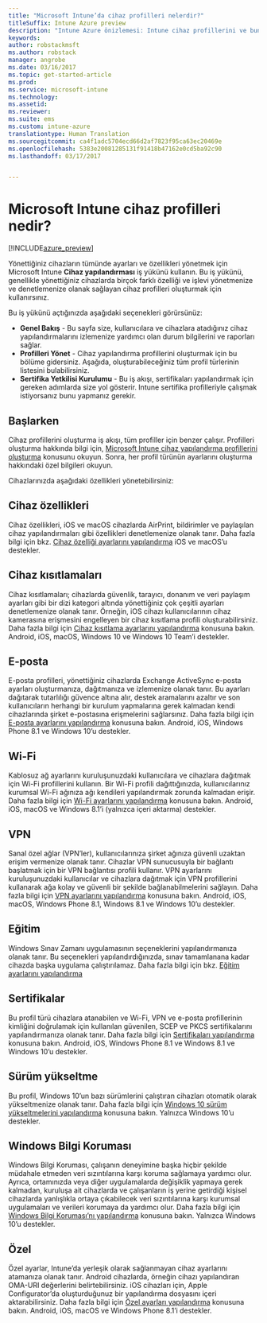 ```yaml
---
title: "Microsoft Intune’da cihaz profilleri nelerdir?"
titleSuffix: Intune Azure preview
description: "Intune Azure önizlemesi: Intune cihaz profillerini ve bunların şirketinizdeki cihazların yönetilmesine ve korunmasına nasıl yardımcı olabileceğini öğrenin."
keywords: 
author: robstackmsft
ms.author: robstack
manager: angrobe
ms.date: 03/16/2017
ms.topic: get-started-article
ms.prod: 
ms.service: microsoft-intune
ms.technology: 
ms.assetid: 
ms.reviewer: 
ms.suite: ems
ms.custom: intune-azure
translationtype: Human Translation
ms.sourcegitcommit: ca4f1adc5704ecd66d2af7823f95ca63ec20469e
ms.openlocfilehash: 5383e20081285131f91418b47162e0cd5ba92c90
ms.lasthandoff: 03/17/2017


---
```


# <a name="what-are-microsoft-intune-device-profiles"></a>Microsoft Intune cihaz profilleri nedir?

[!INCLUDE[azure_preview](../includes/azure_preview.md)]

Yönettiğiniz cihazların tümünde ayarları ve özellikleri yönetmek için Microsoft Intune **Cihaz yapılandırması** iş yükünü kullanın. Bu iş yükünü, genellikle yönettiğiniz cihazlarda birçok farklı özelliği ve işlevi yönetmenize ve denetlemenize olanak sağlayan cihaz profilleri oluşturmak için kullanırsınız.

Bu iş yükünü açtığınızda aşağıdaki seçenekleri görürsünüz:

- **Genel Bakış** - Bu sayfa size, kullanıcılara ve cihazlara atadığınız cihaz yapılandırmalarını izlemenize yardımcı olan durum bilgilerini ve raporları sağlar.
- **Profilleri Yönet** - Cihaz yapılandırma profillerini oluşturmak için bu bölüme gidersiniz. Aşağıda, oluşturabileceğiniz tüm profil türlerinin listesini bulabilirsiniz.
- **Sertifika Yetkilisi Kurulumu** - Bu iş akışı, sertifikaları yapılandırmak için gereken adımlarda size yol gösterir. Intune sertifika profilleriyle çalışmak istiyorsanız bunu yapmanız gerekir.

## <a name="getting-started"></a>Başlarken

Cihaz profillerini oluşturma iş akışı, tüm profiller için benzer çalışır. Profilleri oluşturma hakkında bilgi için, [Microsoft Intune cihaz yapılandırma profillerini oluşturma](/intune-azure/configure-devices/how-to-create-device-profiles) konusunu okuyun. Sonra, her profil türünün ayarlarını oluşturma hakkındaki özel bilgileri okuyun.

Cihazlarınızda aşağıdaki özellikleri yönetebilirsiniz:

## <a name="device-features"></a>Cihaz özellikleri

Cihaz özellikleri, iOS ve macOS cihazlarda AirPrint, bildirimler ve paylaşılan cihaz yapılandırmaları gibi özellikleri denetlemenize olanak tanır.
Daha fazla bilgi için bkz. [Cihaz özelliği ayarlarını yapılandırma](how-to-configure-device-features.md) iOS ve macOS’u destekler.

## <a name="device-restrictions"></a>Cihaz kısıtlamaları
Cihaz kısıtlamaları; cihazlarda güvenlik, tarayıcı, donanım ve veri paylaşım ayarları gibi bir dizi kategori altında yönettiğiniz çok çeşitli ayarları denetlemenize olanak tanır. Örneğin, iOS cihazı kullanıcılarının cihaz kamerasına erişmesini engelleyen bir cihaz kısıtlama profili oluşturabilirsiniz.
Daha fazla bilgi için [Cihaz kısıtlama ayarlarını yapılandırma](how-to-configure-device-restrictions.md) konusuna bakın. Android, iOS, macOS, Windows 10 ve Windows 10 Team’i destekler.

## <a name="email"></a>E-posta
E-posta profilleri, yönettiğiniz cihazlarda Exchange ActiveSync e-posta ayarları oluşturmanıza, dağıtmanıza ve izlemenize olanak tanır. Bu ayarları dağıtarak tutarlılığı güvence altına alır, destek aramalarını azaltır ve son kullanıcıların herhangi bir kurulum yapmalarına gerek kalmadan kendi cihazlarında şirket e-postasına erişmelerini sağlarsınız.
Daha fazla bilgi için [E-posta ayarlarını yapılandırma](how-to-configure-email-settings.md) konusuna bakın. Android, iOS, Windows Phone 8.1 ve Windows 10’u destekler.

## <a name="wi-fi"></a>Wi-Fi
Kablosuz ağ ayarlarını kuruluşunuzdaki kullanıcılara ve cihazlara dağıtmak için Wi-Fi profillerini kullanın. Bir Wi-Fi profili dağıttığınızda, kullanıcılarınız kurumsal Wi-Fi ağınıza ağı kendileri yapılandırmak zorunda kalmadan erişir.
Daha fazla bilgi için [Wi-Fi ayarlarını yapılandırma](how-to-configure-wi-fi-settings.md) konusuna bakın. Android, iOS, macOS ve Windows 8.1’i (yalnızca içeri aktarma) destekler.

## <a name="vpn"></a>VPN
Sanal özel ağlar (VPN’ler), kullanıcılarınıza şirket ağınıza güvenli uzaktan erişim vermenize olanak tanır. Cihazlar VPN sunucusuyla bir bağlantı başlatmak için bir VPN bağlantısı profili kullanır. VPN ayarlarını kuruluşunuzdaki kullanıcılar ve cihazlara dağıtmak için VPN profillerini kullanarak ağa kolay ve güvenli bir şekilde bağlanabilmelerini sağlayın.
Daha fazla bilgi için [VPN ayarlarını yapılandırma](how-to-configure-vpn-settings.md) konusuna bakın.
Android, iOS, macOS, Windows Phone 8.1, Windows 8.1 ve Windows 10’u destekler.

## <a name="education"></a>Eğitim
Windows Sınav Zamanı uygulamasının seçeneklerini yapılandırmanıza olanak tanır. Bu seçenekleri yapılandırdığınızda, sınav tamamlanana kadar cihazda başka uygulama çalıştırılamaz.
Daha fazla bilgi için bkz. [Eğitim ayarlarını yapılandırma](how-to-configure-education-settings.md)

## <a name="certificates"></a>Sertifikalar
Bu profil türü cihazlara atanabilen ve Wi-Fi, VPN ve e-posta profillerinin kimliğini doğrulamak için kullanılan güvenilen, SCEP ve PKCS sertifikalarını yapılandırmanıza olanak tanır.
Daha fazla bilgi için [Sertifikaları yapılandırma](how-to-configure-certificates.md) konusuna bakın. Android, iOS, Windows Phone 8.1 ve Windows 8.1 ve Windows 10’u destekler.

## <a name="edition-upgrade"></a>Sürüm yükseltme
Bu profil, Windows 10’un bazı sürümlerini çalıştıran cihazları otomatik olarak yükseltmenize olanak tanır. Daha fazla bilgi için [Windows 10 sürüm yükseltmelerini yapılandırma](how-to-configure-windows-10-edition-upgrade.md) konusuna bakın. Yalnızca Windows 10’u destekler.

## <a name="windows-information-protection"></a>Windows Bilgi Koruması
Windows Bilgi Koruması, çalışanın deneyimine başka hiçbir şekilde müdahale etmeden veri sızıntılarına karşı koruma sağlamaya yardımcı olur. Ayrıca, ortamınızda veya diğer uygulamalarda değişiklik yapmaya gerek kalmadan, kuruluşa ait cihazlarda ve çalışanların iş yerine getirdiği kişisel cihazlarda yanlışlıkla ortaya çıkabilecek veri sızıntılarına karşı kurumsal uygulamaları ve verileri korumaya da yardımcı olur.
Daha fazla bilgi için [Windows Bilgi Koruması’nı yapılandırma](how-to-configure-windows-information-protection.md) konusuna bakın. Yalnızca Windows 10’u destekler.

## <a name="custom"></a>Özel
Özel ayarlar, Intune’da yerleşik olarak sağlanmayan cihaz ayarlarını atamanıza olanak tanır. Android cihazlarda, örneğin cihazı yapılandıran OMA-URI değerlerini belirtebilirsiniz. iOS cihazları için, Apple Configurator’da oluşturduğunuz bir yapılandırma dosyasını içeri aktarabilirsiniz.
Daha fazla bilgi için [Özel ayarları yapılandırma](how-to-configure-custom-settings.md) konusuna bakın. Android, iOS, macOS ve Windows Phone 8.1’i destekler.

